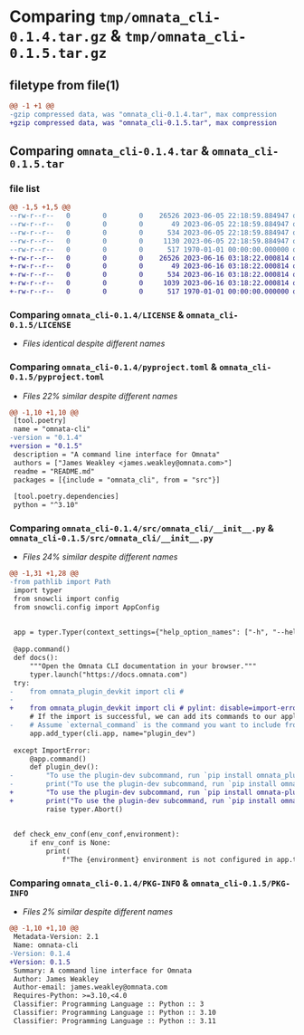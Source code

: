 # Comparing `tmp/omnata_cli-0.1.4.tar.gz` & `tmp/omnata_cli-0.1.5.tar.gz`

## filetype from file(1)

```diff
@@ -1 +1 @@
-gzip compressed data, was "omnata_cli-0.1.4.tar", max compression
+gzip compressed data, was "omnata_cli-0.1.5.tar", max compression
```

## Comparing `omnata_cli-0.1.4.tar` & `omnata_cli-0.1.5.tar`

### file list

```diff
@@ -1,5 +1,5 @@
--rw-r--r--   0        0        0    26526 2023-06-05 22:18:59.884947 omnata_cli-0.1.4/LICENSE
--rw-r--r--   0        0        0       49 2023-06-05 22:18:59.884947 omnata_cli-0.1.4/README.md
--rw-r--r--   0        0        0      534 2023-06-05 22:18:59.884947 omnata_cli-0.1.4/pyproject.toml
--rw-r--r--   0        0        0     1130 2023-06-05 22:18:59.884947 omnata_cli-0.1.4/src/omnata_cli/__init__.py
--rw-r--r--   0        0        0      517 1970-01-01 00:00:00.000000 omnata_cli-0.1.4/PKG-INFO
+-rw-r--r--   0        0        0    26526 2023-06-16 03:18:22.000814 omnata_cli-0.1.5/LICENSE
+-rw-r--r--   0        0        0       49 2023-06-16 03:18:22.000814 omnata_cli-0.1.5/README.md
+-rw-r--r--   0        0        0      534 2023-06-16 03:18:22.000814 omnata_cli-0.1.5/pyproject.toml
+-rw-r--r--   0        0        0     1039 2023-06-16 03:18:22.000814 omnata_cli-0.1.5/src/omnata_cli/__init__.py
+-rw-r--r--   0        0        0      517 1970-01-01 00:00:00.000000 omnata_cli-0.1.5/PKG-INFO
```

### Comparing `omnata_cli-0.1.4/LICENSE` & `omnata_cli-0.1.5/LICENSE`

 * *Files identical despite different names*

### Comparing `omnata_cli-0.1.4/pyproject.toml` & `omnata_cli-0.1.5/pyproject.toml`

 * *Files 22% similar despite different names*

```diff
@@ -1,10 +1,10 @@
 [tool.poetry]
 name = "omnata-cli"
-version = "0.1.4"
+version = "0.1.5"
 description = "A command line interface for Omnata"
 authors = ["James Weakley <james.weakley@omnata.com>"]
 readme = "README.md"
 packages = [{include = "omnata_cli", from = "src"}]
 
 [tool.poetry.dependencies]
 python = "^3.10"
```

### Comparing `omnata_cli-0.1.4/src/omnata_cli/__init__.py` & `omnata_cli-0.1.5/src/omnata_cli/__init__.py`

 * *Files 24% similar despite different names*

```diff
@@ -1,31 +1,28 @@
-from pathlib import Path
 import typer
 from snowcli import config
 from snowcli.config import AppConfig
 
 
 app = typer.Typer(context_settings={"help_option_names": ["-h", "--help"]})
 
 @app.command()
 def docs():
     """Open the Omnata CLI documentation in your browser."""
     typer.launch("https://docs.omnata.com")
 try:
-    from omnata_plugin_devkit import cli # 
-
+    from omnata_plugin_devkit import cli # pylint: disable=import-error
     # If the import is successful, we can add its commands to our application
-    # Assume `external_command` is the command you want to include from the external package
     app.add_typer(cli.app, name="plugin_dev")
 
 except ImportError:
     @app.command()
     def plugin_dev():
-        "To use the plugin-dev subcommand, run `pip install omnata_plugin_devkit`."
-        print("To use the plugin-dev subcommand, run `pip install omnata_plugin_devkit`.")
+        "To use the plugin-dev subcommand, run `pip install omnata-plugin-devkit`."
+        print("To use the plugin-dev subcommand, run `pip install omnata-plugin-devkit`.")
         raise typer.Abort()
 
 
 def check_env_conf(env_conf,environment):
     if env_conf is None:
         print(
             f"The {environment} environment is not configured in app.toml "
```

### Comparing `omnata_cli-0.1.4/PKG-INFO` & `omnata_cli-0.1.5/PKG-INFO`

 * *Files 2% similar despite different names*

```diff
@@ -1,10 +1,10 @@
 Metadata-Version: 2.1
 Name: omnata-cli
-Version: 0.1.4
+Version: 0.1.5
 Summary: A command line interface for Omnata
 Author: James Weakley
 Author-email: james.weakley@omnata.com
 Requires-Python: >=3.10,<4.0
 Classifier: Programming Language :: Python :: 3
 Classifier: Programming Language :: Python :: 3.10
 Classifier: Programming Language :: Python :: 3.11
```

